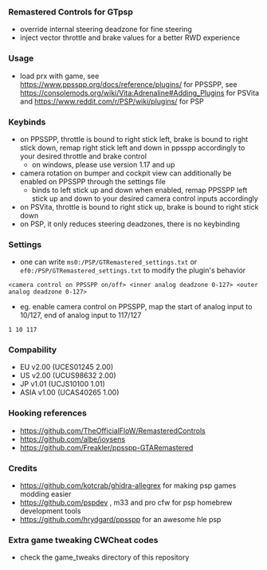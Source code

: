 ### Remastered Controls for GTpsp

- override internal steering deadzone for fine steering
- inject vector throttle and brake values for a better RWD experience

### Usage

- load prx with game, see https://www.ppsspp.org/docs/reference/plugins/ for PPSSPP, see https://consolemods.org/wiki/Vita:Adrenaline#Adding_Plugins for PSVita and https://www.reddit.com/r/PSP/wiki/plugins/ for PSP

### Keybinds

- on PPSSPP, throttle is bound to right stick left, brake is bound to right stick down, remap right stick left and down in ppsspp accordingly to your desired throttle and brake control
	- on windows, please use version 1.17 and up
- camera rotation on bumper and cockpit view can additionally be enabled on PPSSPP through the settings file
	- binds to left stick up and down when enabled, remap PPSSPP left stick up and down to your desired camera control inputs accordingly
- on PSVita, throttle is bound to right stick up, brake is bound to right stick down
- on PSP, it only reduces steering deadzones, there is no keybinding

### Settings

- one can write `ms0:/PSP/GTRemastered_settings.txt` or `ef0:/PSP/GTRemastered_settings.txt` to modify the plugin's behavior
```
<camera control on PPSSPP on/off> <inner analog deadzone 0-127> <outer analog deadzone 0-127>
```

- eg. enable camera control on PPSSPP, map the start of analog input to 10/127, end of analog input to 117/127
```
1 10 117
```

### Compability
- EU v2.00 (UCES01245 2.00)
- US v2.00 (UCUS98632 2.00)
- JP v1.01 (UCJS10100 1.01)
- ASIA v1.00 (UCAS40265 1.00)

### Hooking references

- https://github.com/TheOfficialFloW/RemasteredControls
- https://github.com/albe/joysens
- https://github.com/Freakler/ppsspp-GTARemastered

### Credits

- https://github.com/kotcrab/ghidra-allegrex for making psp games modding easier
- https://github.com/pspdev , m33 and pro cfw for psp homebrew development tools
- https://github.com/hrydgard/ppsspp for an awesome hle psp

### Extra game tweaking CWCheat codes

- check the game_tweaks directory of this repository
